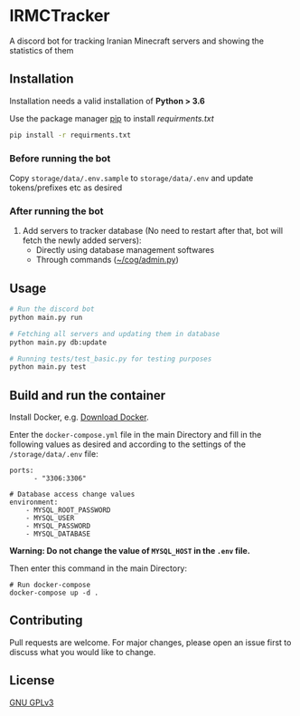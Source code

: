 # IRMCTracker

A discord bot  for tracking Iranian Minecraft servers and showing the statistics of them

## Installation

Installation needs a valid installation of **Python > 3.6**

Use the package manager [pip](https://pip.pypa.io/en/stable/) to install *requirments.txt*

```bash
pip install -r requirments.txt
```

### Before running the bot
Copy `storage/data/.env.sample` to `storage/data/.env` and update tokens/prefixes etc as desired

### After running the bot
1. Add servers to tracker database (No need to restart after that, bot will fetch the newly added servers):
    - Directly using database management softwares
    - Through commands ([~/cog/admin.py](https://github.com/Alijkaz/IRMCTracker/blob/main/cogs/admin.py))

## Usage

```bash
# Run the discord bot
python main.py run

# Fetching all servers and updating them in database
python main.py db:update

# Running tests/test_basic.py for testing purposes
python main.py test
```

## Build and run the container

Install Docker, e.g. [Download Docker](https://docs.docker.com/engine/install/).

Enter the `docker-compose.yml` file in the main Directory and fill in the following values as desired and according to the settings of the `/storage/data/.env` file:

```# Database port change values
ports:
      - "3306:3306"

# Database access change values
environment:
    - MYSQL_ROOT_PASSWORD
    - MYSQL_USER
    - MYSQL_PASSWORD
    - MYSQL_DATABASE
```

**Warning: Do not change the value of `MYSQL_HOST` in the `.env` file.**

Then enter this command in the main Directory:
```
# Run docker-compose
docker-compose up -d .
```
## Contributing
Pull requests are welcome. For major changes, please open an issue first to discuss what you would like to change.


## License
[GNU GPLv3](https://choosealicense.com/licenses/gpl-3.0/)
